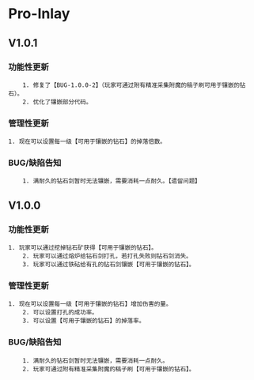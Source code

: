 # Pro-Inlay

## V1.0.1

### 功能性更新
        1. 修复了【BUG-1.0.0-2】（玩家可通过附有精准采集附魔的稿子刷可用于镶嵌的钻石）。
        2. 优化了镶嵌部分代码。

### 管理性更新
	1. 现在可以设置每一级【可用于镶嵌的钻石】的掉落倍数。

### BUG/缺陷告知
        1. 满耐久的钻石剑暂时无法镶嵌，需要消耗一点耐久。【遗留问题】

## V1.0.0

### 功能性更新
	1. 玩家可以通过挖掉钻石矿获得【可用于镶嵌的钻石】。
        2. 玩家可以通过熔炉给钻石剑打孔，若打孔失败则钻石剑消失。
        3. 玩家可以通过铁砧给有孔的钻石剑镶嵌【可用于镶嵌的钻石】。

### 管理性更新
	1. 现在可以设置每一级【可用于镶嵌的钻石】增加伤害的量。
        2. 可以设置打孔的成功率。
        3. 可以设置【可用于镶嵌的钻石】的掉落率。

### BUG/缺陷告知
        1. 满耐久的钻石剑暂时无法镶嵌，需要消耗一点耐久。
        2. 玩家可通过附有精准采集附魔的稿子刷【可用于镶嵌的钻石】。